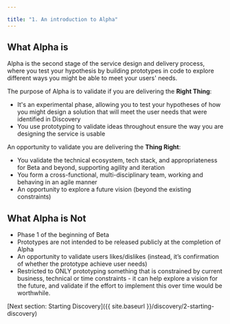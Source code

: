 ```yaml
---

title: "1. An introduction to Alpha"
---
```


## What Alpha is

Alpha is the second stage of the service design and delivery process, where you test your hypothesis by building prototypes in code to explore different ways you might be able to meet your users' needs.

The purpose of Alpha is to validate if you are delivering the **Right Thing**:

 - It's an experimental phase, allowing you to test your hypotheses of how you might design a solution that will meet the user needs that were identified in Discovery
 - You use prototyping to validate ideas throughout
ensure the way you are designing the service is usable

An opportunity to validate you are delivering the **Thing Right**:

 - You validate the technical ecosystem, tech stack, and appropriateness for Beta and beyond, supporting agility and iteration
 - You form a cross-functional, multi-disciplinary team, working and behaving in an agile manner
 - An opportunity to explore a future vision (beyond the existing constraints)

## What Alpha is Not

 - Phase 1 of the beginning of Beta
 - Prototypes are not intended to be released publicly at the completion of Alpha
 - An opportunity to validate users likes/dislikes (instead, it’s confirmation of whether the prototype achieve user needs)
 - Restricted to ONLY prototyping something that is constrained by current business, technical or time constraints - it can help explore a vision for the future, and validate if the effort to implement this over time would be worthwhile.

[Next section: Starting Discovery]({{ site.baseurl }}/discovery/2-starting-discovery)
